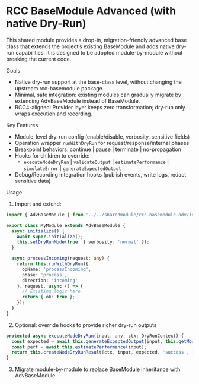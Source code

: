 # RCC BaseModule Advanced (with native Dry-Run)

This shared module provides a drop-in, migration-friendly advanced base class that extends the project’s existing BaseModule and adds native dry-run capabilities. It is designed to be adopted module-by-module without breaking the current code.

Goals
- Native dry-run support at the base-class level, without changing the upstream rcc-basemodule package.
- Minimal, safe integration: existing modules can gradually migrate by extending AdvBaseModule instead of BaseModule.
- RCC4-aligned: Provider layer keeps zero transformation; dry-run only wraps execution and recording.

Key Features
- Module-level dry-run config (enable/disable, verbosity, sensitive fields)
- Operation wrapper `runWithDryRun` for request/response/internal phases
- Breakpoint behaviors: continue | pause | terminate | no-propagation
- Hooks for children to override:
  - `executeNodeDryRun` | `validateOutput` | `estimatePerformance` | `simulateError` | `generateExpectedOutput`
- Debug/Recording integration hooks (publish events, write logs, redact sensitive data)

Usage
1) Import and extend:
```ts
import { AdvBaseModule } from '../../sharedmodule/rcc-basemodule-adv/index.js';

export class MyModule extends AdvBaseModule {
  async initialize() {
    await super.initialize();
    this.setDryRunMode(true, { verbosity: 'normal' });
  }

  async processIncoming(request: any) {
    return this.runWithDryRun({
      opName: 'processIncoming',
      phase: 'process',
      direction: 'incoming'
    }, request, async () => {
      // Existing logic here
      return { ok: true };
    });
  }
}
```

2) Optional: override hooks to provide richer dry-run outputs
```ts
protected async executeNodeDryRun(input: any, ctx: DryRunContext) {
  const expected = await this.generateExpectedOutput(input, this.getModuleType());
  const perf = await this.estimatePerformance(input);
  return this.createNodeDryRunResult(ctx, input, expected, 'success', [], perf);
}
```

3) Migrate module-by-module to replace BaseModule inheritance with AdvBaseModule.

